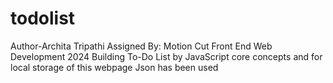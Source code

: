 # todolist
Author-Archita Tripathi
Assigned By: Motion Cut Front End Web Development 2024
Building To-Do List  by JavaScript core concepts and for local storage of this webpage Json has been used 

